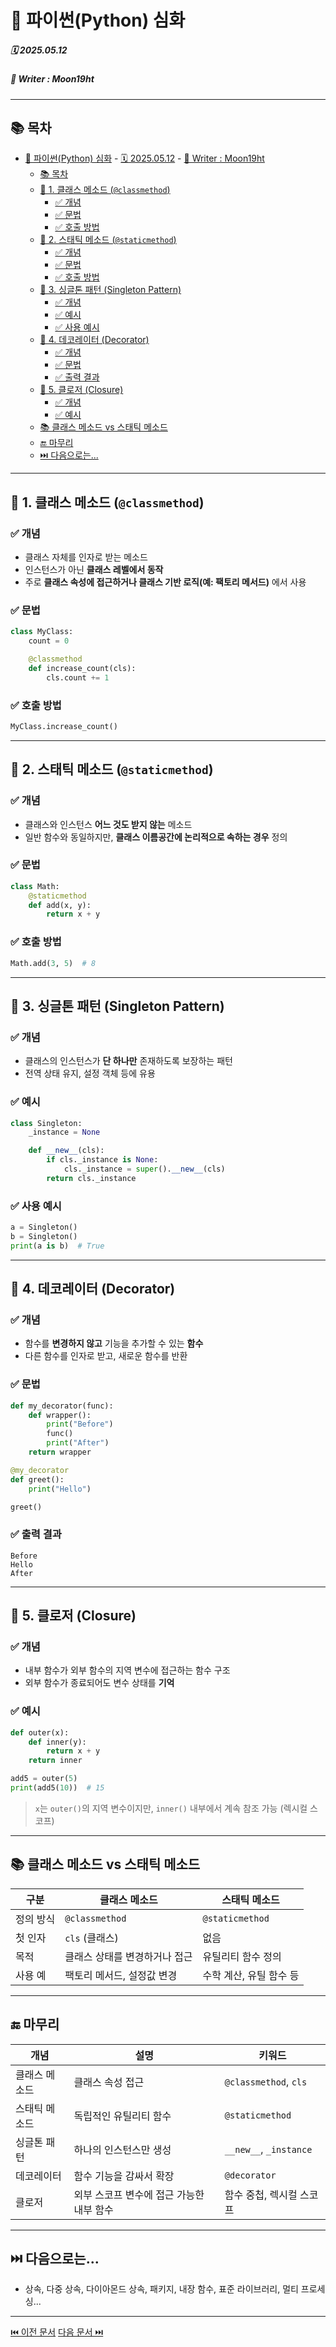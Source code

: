 # 🧩 파이썬(Python) 심화

##### 🗓️ 2025.05.12
##### 📝 Writer : Moon19ht

---

## 📚 목차

- [🧩 파이썬(Python) 심화](#-파이썬python-심화)
        - [🗓️ 2025.05.12](#️-20250512)
        - [📝 Writer : Moon19ht](#-writer--moon19ht)
  - [📚 목차](#-목차)
  - [📌 1. 클래스 메소드 (`@classmethod`)](#-1-클래스-메소드-classmethod)
    - [✅ 개념](#-개념)
    - [✅ 문법](#-문법)
    - [✅ 호출 방법](#-호출-방법)
  - [📌 2. 스태틱 메소드 (`@staticmethod`)](#-2-스태틱-메소드-staticmethod)
    - [✅ 개념](#-개념-1)
    - [✅ 문법](#-문법-1)
    - [✅ 호출 방법](#-호출-방법-1)
  - [📌 3. 싱글톤 패턴 (Singleton Pattern)](#-3-싱글톤-패턴-singleton-pattern)
    - [✅ 개념](#-개념-2)
    - [✅ 예시](#-예시)
    - [✅ 사용 예시](#-사용-예시)
  - [📌 4. 데코레이터 (Decorator)](#-4-데코레이터-decorator)
    - [✅ 개념](#-개념-3)
    - [✅ 문법](#-문법-2)
    - [✅ 출력 결과](#-출력-결과)
  - [📌 5. 클로저 (Closure)](#-5-클로저-closure)
    - [✅ 개념](#-개념-4)
    - [✅ 예시](#-예시-1)
  - [📚 클래스 메소드 vs 스태틱 메소드](#-클래스-메소드-vs-스태틱-메소드)
  - [🔚 마무리](#-마무리)
  - [⏭️ 다음으로는...](#️-다음으로는)

---

## 📌 1. 클래스 메소드 (`@classmethod`)

### ✅ 개념
- 클래스 자체를 인자로 받는 메소드
- 인스턴스가 아닌 **클래스 레벨에서 동작**
- 주로 **클래스 속성에 접근하거나 클래스 기반 로직(예: 팩토리 메서드)** 에서 사용

### ✅ 문법
```python
class MyClass:
    count = 0

    @classmethod
    def increase_count(cls):
        cls.count += 1
```

### ✅ 호출 방법
```python
MyClass.increase_count()
```

---

## 📌 2. 스태틱 메소드 (`@staticmethod`)

### ✅ 개념
- 클래스와 인스턴스 **어느 것도 받지 않는** 메소드
- 일반 함수와 동일하지만, **클래스 이름공간에 논리적으로 속하는 경우** 정의

### ✅ 문법
```python
class Math:
    @staticmethod
    def add(x, y):
        return x + y
```

### ✅ 호출 방법
```python
Math.add(3, 5)  # 8
```

---

## 📌 3. 싱글톤 패턴 (Singleton Pattern)

### ✅ 개념
- 클래스의 인스턴스가 **단 하나만** 존재하도록 보장하는 패턴
- 전역 상태 유지, 설정 객체 등에 유용

### ✅ 예시
```python
class Singleton:
    _instance = None

    def __new__(cls):
        if cls._instance is None:
            cls._instance = super().__new__(cls)
        return cls._instance
```

### ✅ 사용 예시
```python
a = Singleton()
b = Singleton()
print(a is b)  # True
```

---

## 📌 4. 데코레이터 (Decorator)

### ✅ 개념
- 함수를 **변경하지 않고** 기능을 추가할 수 있는 **함수**
- 다른 함수를 인자로 받고, 새로운 함수를 반환

### ✅ 문법
```python
def my_decorator(func):
    def wrapper():
        print("Before")
        func()
        print("After")
    return wrapper

@my_decorator
def greet():
    print("Hello")

greet()
```

### ✅ 출력 결과
```
Before
Hello
After
```

---

## 📌 5. 클로저 (Closure)

### ✅ 개념
- 내부 함수가 외부 함수의 지역 변수에 접근하는 함수 구조
- 외부 함수가 종료되어도 변수 상태를 **기억**

### ✅ 예시
```python
def outer(x):
    def inner(y):
        return x + y
    return inner

add5 = outer(5)
print(add5(10))  # 15
```

> `x`는 `outer()`의 지역 변수이지만, `inner()` 내부에서 계속 참조 가능 (렉시컬 스코프)

---

## 📚 클래스 메소드 vs 스태틱 메소드

| 구분 | 클래스 메소드 | 스태틱 메소드 |
|------|----------------|----------------|
| 정의 방식 | `@classmethod` | `@staticmethod` |
| 첫 인자 | `cls` (클래스) | 없음 |
| 목적 | 클래스 상태를 변경하거나 접근 | 유틸리티 함수 정의 |
| 사용 예 | 팩토리 메서드, 설정값 변경 | 수학 계산, 유틸 함수 등 |

---

## 🔚 마무리

| 개념 | 설명 | 키워드 |
|------|------|--------|
| 클래스 메소드 | 클래스 속성 접근 | `@classmethod`, `cls` |
| 스태틱 메소드 | 독립적인 유틸리티 함수 | `@staticmethod` |
| 싱글톤 패턴 | 하나의 인스턴스만 생성 | `__new__`, `_instance` |
| 데코레이터 | 함수 기능을 감싸서 확장 | `@decorator` |
| 클로저 | 외부 스코프 변수에 접근 가능한 내부 함수 | 함수 중첩, 렉시컬 스코프 |

---

## ⏭️ 다음으로는...
- 상속, 다중 상속, 다이아몬드 상속, 패키지, 내장 함수, 표준 라이브러리, 멀티 프로세싱...

---

[⏮️ 이전 문서](./0509%20Python정리.md) [다음 문서 ⏭️](./0513%20Python정리.md)